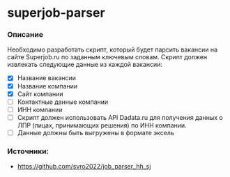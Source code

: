 # superjob-parser
### Описание
Необходимо разработать скрипт, который будет парсить вакансии на сайте Superjob.ru по заданным ключевым словам.
Скрипт должен извлекать следующие данные из каждой вакансии:
- [X] Название вакансии
- [X] Название компании
- [X] Сайт компании
- [ ] Контактные данные компании
- [ ] ИНН компании
- [ ] Скрипт должен использовать API Dadata.ru для получения данных о ЛПР (лицах, принимающих решения) по ИНН компании.
- [ ] Данные должны быть выгружены в формате эксель
### Источники:
- https://github.com/svro2022/job_parser_hh_sj